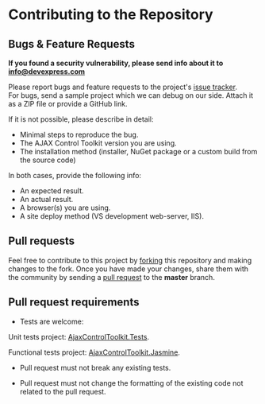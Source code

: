 # Contributing to the Repository
## Bugs & Feature Requests

**If you found a security vulnerability, please send info about it to info@devexpress.com**

Please report bugs and feature requests to the project's [issue tracker](https://github.com/DevExpress/AjaxControlToolkit/issues).  
For bugs, send a sample project which we can debug on our side. Attach it as a ZIP file or provide a GitHub link.

If it is not possible, please describe in detail:
* Minimal steps to reproduce the bug.
* The AJAX Control Toolkit version you are using.
* The installation method (installer, NuGet package or a custom build from the source code)

In both cases, provide the following info:
* An expected result.
* An actual result.
* A browser(s) you are using.
* A site deploy method (VS development web-server, IIS).

## Pull requests

Feel free to contribute to this project by [forking](http://help.github.com/fork-a-repo/) this repository and making changes to the fork. Once you have made your changes, share them with the community by sending a [pull request](http://help.github.com/send-pull-requests/) to the **master** branch.

## Pull request requirements
* Tests are welcome: 

 Unit tests project: [AjaxControlToolkit.Tests](https://github.com/DevExpress/AjaxControlToolkit/tree/master/AjaxControlToolkit.Tests).

 Functional tests project: [AjaxControlToolkit.Jasmine](https://github.com/DevExpress/AjaxControlToolkit/tree/master/AjaxControlToolkit.Jasmine).

* Pull request must not break any existing tests.

* Pull request must not change the formatting of the existing code not related to the pull request.
